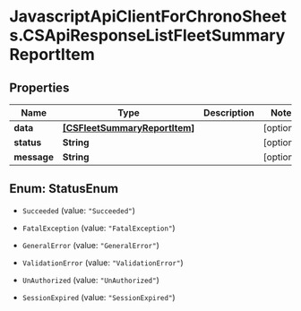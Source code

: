 # JavascriptApiClientForChronoSheets.CSApiResponseListFleetSummaryReportItem

## Properties
Name | Type | Description | Notes
------------ | ------------- | ------------- | -------------
**data** | [**[CSFleetSummaryReportItem]**](CSFleetSummaryReportItem.md) |  | [optional] 
**status** | **String** |  | [optional] 
**message** | **String** |  | [optional] 


<a name="StatusEnum"></a>
## Enum: StatusEnum


* `Succeeded` (value: `"Succeeded"`)

* `FatalException` (value: `"FatalException"`)

* `GeneralError` (value: `"GeneralError"`)

* `ValidationError` (value: `"ValidationError"`)

* `UnAuthorized` (value: `"UnAuthorized"`)

* `SessionExpired` (value: `"SessionExpired"`)





